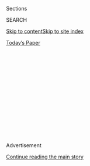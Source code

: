 <div id="app">

<div>

<div>

<div>

<div class="NYTAppHideMasthead css-1q2w90k e1suatyy0">

<div class="section css-ui9rw0 e1suatyy2">

<div class="css-eph4ug er09x8g0">

<div class="css-6n7j50">

</div>

<span class="css-1dv1kvn">Sections</span>

<div class="css-10488qs">

<span class="css-1dv1kvn">SEARCH</span>

</div>

[Skip to content](#site-content)[Skip to site
index](#site-index)

</div>

<div class="css-10698na e1huz5gh0">

</div>

</div>

<div id="masthead-bar-one" class="section hasLinks css-15hmgas e1csuq9d3">

<div class="css-uqyvli e1csuq9d0">

</div>

<div class="css-1uqjmks e1csuq9d1">

</div>

<div class="css-9e9ivx">

[](https://myaccount.nytimes3xbfgragh.onion/auth/login?response_type=cookie&client_id=vi)

</div>

<div class="css-1bvtpon e1csuq9d2">

[Today’s
Paper](https://www.nytimes3xbfgragh.onion/section/todayspaper)

</div>

</div>

</div>

</div>

<div data-aria-hidden="false">

<div id="site-content" data-role="main">

<div>

<div class="css-1aor85t" style="opacity:0.000000001;z-index:-1;visibility:hidden">

<div class="css-1hqnpie">

<div class="css-epjblv">

<span class="css-17xtcya">[Opinion](/section/opinion)</span><span class="css-x15j1o">|</span><span class="css-fwqvlz">Why
Being a Foster Child Made Me a
Conservative</span>

</div>

<div class="css-k008qs">

<div class="css-1iwv8en">

<span class="css-18z7m18"></span>

<div>

</div>

</div>

<span class="css-1n6z4y">https://nyti.ms/2IVWepX</span>

<div class="css-1705lsu">

<div class="css-4xjgmj">

<div class="css-4skfbu" data-role="toolbar" data-aria-label="Social Media Share buttons, Save button, and Comments Panel with current comment count" data-testid="share-tools">

  - 
  - 
  - 
  - 
    
    <div class="css-6n7j50">
    
    </div>

  - 
  - 

</div>

</div>

</div>

</div>

</div>

</div>

<div id="NYT_TOP_BANNER_REGION" class="css-13pd83m">

</div>

<div id="top-wrapper" class="css-1sy8kpn">

<div id="top-slug" class="css-l9onyx">

Advertisement

</div>

[Continue reading the main
story](#after-top)

<div class="ad top-wrapper" style="text-align:center;height:100%;display:block;min-height:250px">

<div id="top" class="place-ad" data-position="top" data-size-key="top">

</div>

</div>

<div id="after-top">

</div>

</div>

<div id="sponsor-wrapper" class="css-1hyfx7x">

<div id="sponsor-slug" class="css-19vbshk">

Supported by

</div>

[Continue reading the main
story](#after-sponsor)

<div id="sponsor" class="ad sponsor-wrapper" style="text-align:center;height:100%;display:block">

</div>

<div id="after-sponsor">

</div>

</div>

<div class="css-v5btjw etb61u70">

<div class="css-v05ibm etb61u71">

[Opinion](/section/opinion)

</div>

</div>

[On Campus](/column/on-campus "On Campus")

<div class="css-1vkm6nb ehdk2mb0">

# Why Being a Foster Child Made Me a Conservative

</div>

<div class="css-xt80pu e12qa4dv0">

<div class="css-18e8msd">

<div class="css-vp77d3 epjyd6m0">

<div class="css-1baulvz">

By <span class="css-1baulvz last-byline" itemprop="name">Rob
Henderson</span>

<div class="css-8atqhb">

Mr. Henderson [served in the Air
Force](https://news.yale.edu/2018/05/14/senior-arrived-air-force-vet-and-graduates-gates-cambridge-scholar)
before going to Yale, where he majored in psychology. He graduated on
Monday.

</div>

</div>

</div>

  - May 21,
    2018

  - 
    
    <div class="css-4xjgmj">
    
    <div class="css-d8bdto" data-role="toolbar" data-aria-label="Social Media Share buttons, Save button, and Comments Panel with current comment count" data-testid="share-tools">
    
      - 
      - 
      - 
      - 
        
        <div class="css-6n7j50">
        
        </div>
    
      - 
      - 
    
    </div>
    
    </div>

</div>

</div>

<div class="css-79elbk" data-testid="photoviewer-wrapper">

<div class="css-z3e15g" data-testid="photoviewer-wrapper-hidden">

</div>

<div class="css-1a48zt4 ehw59r15" data-testid="photoviewer-children">

![<span class="css-cnj6d5 e1z0qqy90" itemprop="copyrightHolder"><span class="css-1ly73wi e1tej78p0">Credit...</span><span><span>Arad
Golan Coll/Falmouth
University</span></span></span>](https://static01.graylady3jvrrxbe.onion/images/2018/05/21/opinion/21on-campus-Henderson/merlin_138208818_0d435da8-2082-4a17-af6b-a6ff660e8718-articleLarge.jpg?quality=75&auto=webp&disable=upscale)

</div>

</div>

<div class="section meteredContent css-1r7ky0e" name="articleBody" itemprop="articleBody">

<div class="css-1fanzo5 StoryBodyCompanionColumn">

<div class="css-53u6y8">

NEW HAVEN — There aren’t many conservative students at Yale: [fewer
than 12
percent,](http://features.yaledailynews.com/blog/2016/10/27/election-2016-conservative-views-considered-unwelcome-at-yale/)
according to a survey by our student newspaper. There are fewer former
foster children. I am one of the rare students on campus who can claim
both identities.

My unusual upbringing has shaped my conservatism. My birth mother was
addicted to drugs. As a young child, I spent five years in foster care.
At age 7, I was adopted, but for a long time after that I was raised in
broken homes.

Foster care, broken homes and military service have fashioned my
judgments. My experiences drive me to reflect on what environments are
best for children. Certainly not the ones I came from.

Where I came from can be understood through my name: Robert Kim
Henderson. All three names were taken from different adults.

</div>

</div>

<div class="css-1fanzo5 StoryBodyCompanionColumn">

<div class="css-53u6y8">

Robert comes from my supposed biological father. The only information I
have about him is his name from a document provided by a social worker
responsible for my case when I was a foster child.

My middle name, Kim, comes from my biological mother. It was her family
name. She succumbed to drug addiction, rendering her unable to care for
me.

And my last name: Henderson. It comes from my former adoptive father.
After my adoptive mother left him, he severed ties with me in order to
hurt her. He figured that my emotional pain from his desertion would be
transmitted to my adoptive mother. He was right. The three people who
gave me their names have something in common: All abandoned me. None
took responsibility.

Last year, a fellow student told me I was a victim. Yale is the only
place where someone has said this to me. I responded that if someone had
told me I was a victim when I was a kid, I would never have made it to
the Air Force, where I served for eight years, or to Yale. I would have
given up. When I was 10, a teacher told me that if I applied myself, I
could alter my future. This advice changed my life. From my response, my
fellow student inferred that I was not as progressive as him. As our
conversation unfolded, he asked, “What does it actually mean to be a
conservative?”

For me, the answer is that people who came before us weren’t stupid.
They were stunted in many ways. But not in every way. Older people have
insights worthy of our attention.

</div>

</div>

<div class="css-1fanzo5 StoryBodyCompanionColumn">

<div class="css-53u6y8">

One piece of inherited wisdom is the value of the two-parent family.
It’s not fashionable to talk about this. How people raise their
children is a matter of preference. But it is not really up for debate
that the two-parent home is,[on
average](http://www.nytimes3xbfgragh.onion/2012/07/15/us/two-classes-in-america-divided-by-i-do.html),
better for children.

First, two parents can provide their children more resources, including
emotional support, encouragement and help with homework. One
conscientious parent, no matter how heroic, cannot do the work of two.
Second, single-parent households have a lower standard of living, which
is associated with lower school grades and test scores.

Here is an example of the success of intact families from one of my
psychology classes. The professor asked students to anonymously respond
to a question about parental background. Out of 25 students, only one
student besides me did not grow up in a traditional two-parent family.
It’s no accident that most of my peers at Yale came from intact
families.

Outcomes are worse for foster children. Ten percent of them enroll in
college, and [3 percent
graduate](https://www.sciencedaily.com/releases/2015/04/150419193908.htm).
To my knowledge, among more than 5,000 undergraduates at Yale my senior
year, the number of former foster children was under 10.

Along with taking accumulated wisdom seriously, I understand
conservative philosophy to mean that the role of the individual in
making decisions and undertaking obligations is paramount. Individuals
have rights. But they also have responsibilities.

For instance, when I say parents should prioritize their children over
their careers, there is a sense of unease among my peers. They think I
want to blame individuals rather than a nebulous foe like poverty. They
are mostly right. Many people who come from privilege do not like
placing blame on ordinary people. They prefer to blame ideologies,
institutions, abstractions.

</div>

</div>

<div class="css-1fanzo5 StoryBodyCompanionColumn">

<div class="css-53u6y8">

A cynical interpretation of this attitude is that some students want to
keep the competition down. Fewer children raised in good families means
less competition for those at the top.

My skin crawls when people use me as an example of a person who can
shoulder the burdens of a nontraditional upbringing and succeed. They
use my success as an argument for lax attitudes about parenting. But I
am one of the lucky ones.

Many people have asked me how I turned out to be relatively successful,
given my turbulent childhood. My answer is simple: During adolescence, I
had the benefit of two parents, my adoptive mother and her partner, and
I believed I had control of my future.

My adoptive mother and her partner raised me from middle school through
high school in the early to mid-2000s in a rural California town called
Red Bluff. They made a stable home for me. We had dinner together every
weeknight. We talked about minutiae. They would ask me, “How was school
today?” And I would respond with the usual “It was fine.” They gave me
unsolicited advice. I was sarcastic in response. And we loved one
another.

I experienced a stable family, if only for a few years. Though they
experienced homophobia and struggled financially, they never let it get
in the way of doing the right thing for their son.

Ordinary adults taking responsibility made all the difference for me. I
maintain that the agency of individuals will lead to fewer impoverished
childhoods.

If today that makes me a conservative, great. I take responsibility for
that.

</div>

</div>

</div>

<div>

</div>

<div>

</div>

<div>

</div>

<div>

<div id="bottom-wrapper" class="css-1ede5it">

<div id="bottom-slug" class="css-l9onyx">

Advertisement

</div>

[Continue reading the main
story](#after-bottom)

<div id="bottom" class="ad bottom-wrapper" style="text-align:center;height:100%;display:block;min-height:90px">

</div>

<div id="after-bottom">

</div>

</div>

</div>

</div>

</div>

## Site Index

<div>

</div>

## Site Information Navigation

  - [© <span>2020</span> <span>The New York Times
    Company</span>](https://help.nytimes3xbfgragh.onion/hc/en-us/articles/115014792127-Copyright-notice)

<!-- end list -->

  - [NYTCo](https://www.nytco.com/)
  - [Contact
    Us](https://help.nytimes3xbfgragh.onion/hc/en-us/articles/115015385887-Contact-Us)
  - [Work with us](https://www.nytco.com/careers/)
  - [Advertise](https://nytmediakit.com/)
  - [T Brand Studio](http://www.tbrandstudio.com/)
  - [Your Ad
    Choices](https://www.nytimes3xbfgragh.onion/privacy/cookie-policy#how-do-i-manage-trackers)
  - [Privacy](https://www.nytimes3xbfgragh.onion/privacy)
  - [Terms of
    Service](https://help.nytimes3xbfgragh.onion/hc/en-us/articles/115014893428-Terms-of-service)
  - [Terms of
    Sale](https://help.nytimes3xbfgragh.onion/hc/en-us/articles/115014893968-Terms-of-sale)
  - [Site
    Map](https://spiderbites.nytimes3xbfgragh.onion)
  - [Help](https://help.nytimes3xbfgragh.onion/hc/en-us)
  - [Subscriptions](https://www.nytimes3xbfgragh.onion/subscription?campaignId=37WXW)

</div>

</div>

</div>

</div>

